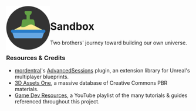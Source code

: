 <img align="left" width="120" src="Project Resources/Interface/Project Icon/Sandbox Icon.png" alt="Sandbox Icon">

# Sandbox
Two brothers' journey toward building our own universe.

### Resources & Credits
- [mordentral](https://github.com/mordentral)'s [AdvancedSessions](https://github.com/mordentral/AdvancedSessionsPlugin) plugin, an extension library for Unreal's multiplayer blueprints.
- [3D Assets One](https://www.3dassets.one/), a massive database of Creative Commons PBR materials.
- [Game Dev Resources](https://youtube.com/playlist?list=PLQ_viMC2OQB900E4Bl5nAYh_6jui8Pibn), a YouTube playlist of the many tutorials & guides referenced throughout this project.

